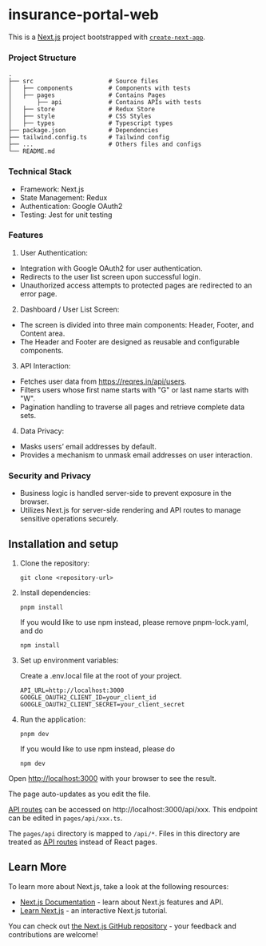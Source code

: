 # insurance-portal-web

This is a [Next.js](https://nextjs.org/) project bootstrapped with [`create-next-app`](https://github.com/vercel/next.js/tree/canary/packages/create-next-app).
 
### Project Structure
```
.
├── src                     # Source files 
│   ├── components          # Components with tests
│   ├── pages               # Contains Pages
│       ├── api             # Contains APIs with tests
│   ├── store               # Redux Store
│   ├── style               # CSS Styles
│   ├── types               # Typescript types
├── package.json            # Dependencies
├── tailwind.config.ts      # Tailwind config
├── ...                     # Others files and configs
└── README.md
```

### Technical Stack

- Framework: Next.js
- State Management: Redux
- Authentication: Google OAuth2
- Testing: Jest for unit testing

### Features

1. User Authentication:

- Integration with Google OAuth2 for user authentication.
- Redirects to the user list screen upon successful login.
- Unauthorized access attempts to protected pages are redirected to an error page.

2. Dashboard / User List Screen:

- The screen is divided into three main components: Header, Footer, and Content area.
- The Header and Footer are designed as reusable and configurable components.

3. API Interaction:

- Fetches user data from https://reqres.in/api/users.
- Filters users whose first name starts with "G" or last name starts with "W".
- Pagination handling to traverse all pages and retrieve complete data sets.

4. Data Privacy:

- Masks users’ email addresses by default.
- Provides a mechanism to unmask email addresses on user interaction.

### Security and Privacy
- Business logic is handled server-side to prevent exposure in the browser.
- Utilizes Next.js for server-side rendering and API routes to manage sensitive operations securely.

## Installation and setup

1. Clone the repository:

    ```
    git clone <repository-url>
    ```

2. Install dependencies:

    ```
    pnpm install
    ```

    If you would like to use npm instead, please remove pnpm-lock.yaml, and do

    ```
    npm install
    ```


3. Set up environment variables:

    Create a .env.local file at the root of your project.

    ```
    API_URL=http://localhost:3000
    GOOGLE_OAUTH2_CLIENT_ID=your_client_id
    GOOGLE_OAUTH2_CLIENT_SECRET=your_client_secret
    ```

4. Run the application:

    ```
    pnpm dev
    ```

    If you would like to use npm instead, please do

    ```
    npm dev
    ```

Open [http://localhost:3000](http://localhost:3000) with your browser to see the result.

The page auto-updates as you edit the file.

[API routes](https://nextjs.org/docs/api-routes/introduction) can be accessed on http://localhost:3000/api/xxx. This endpoint can be edited in `pages/api/xxx.ts`.

The `pages/api` directory is mapped to `/api/*`. Files in this directory are treated as [API routes](https://nextjs.org/docs/api-routes/introduction) instead of React pages.

## Learn More

To learn more about Next.js, take a look at the following resources:

- [Next.js Documentation](https://nextjs.org/docs) - learn about Next.js features and API.
- [Learn Next.js](https://nextjs.org/learn) - an interactive Next.js tutorial.

You can check out [the Next.js GitHub repository](https://github.com/vercel/next.js/) - your feedback and contributions are welcome!

